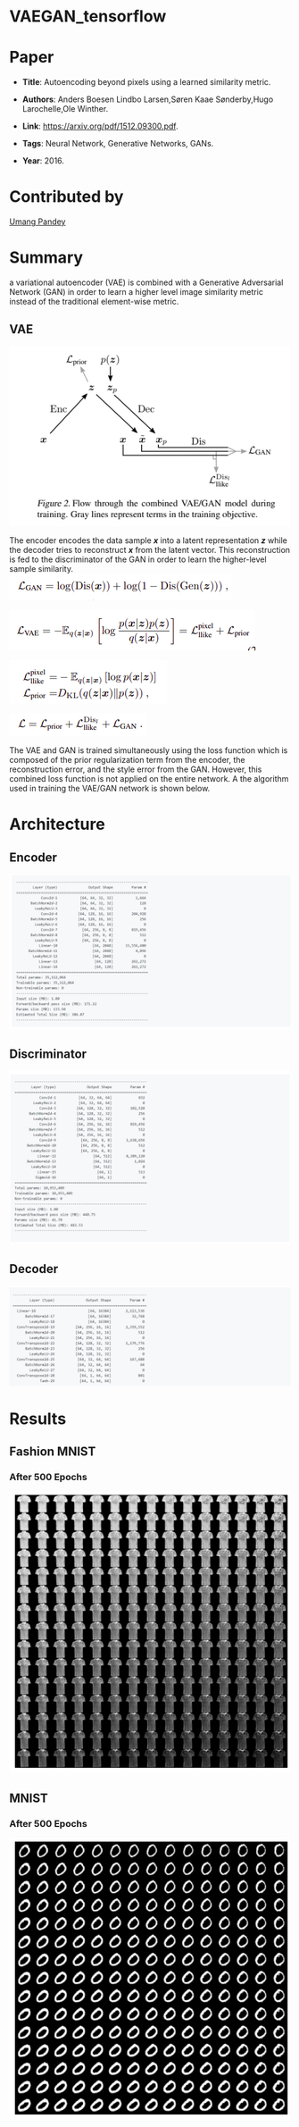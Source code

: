 # VAEGAN_tensorflow


# Paper

* **Title**: Autoencoding beyond pixels using a learned similarity metric.

* **Authors**: Anders Boesen Lindbo Larsen,Søren Kaae Sønderby,Hugo Larochelle,Ole Winther.

* **Link**: https://arxiv.org/pdf/1512.09300.pdf.

* **Tags**: Neural Network, Generative Networks, GANs.

* **Year**: 2016.

# Contributed by
 [Umang Pandey](https://github.com/Umang-pandey)
# Summary

a variational autoencoder (VAE) is combined with a Generative Adversarial Network (GAN) in order to learn a higher level image similarity metric instead of the traditional element-wise metric.

## VAE

![](https://github.com/Umang-pandey/vae-gan-tf/blob/master/images/model.png)

The encoder encodes the data sample **_x_** into a latent representation **_z_** while the decoder tries to reconstruct **_x_** from the latent vector. This reconstruction is fed to the discriminator of the GAN in order to learn the higher-level sample similarity.
![](https://github.com/Umang-pandey/vae-gan-tf/blob/master/images/ganloss.png)


![](https://github.com/Umang-pandey/vae-gan-tf/blob/master/images/vaeloss.png)

![](https://github.com/Umang-pandey/vae-gan-tf/blob/master/images/loss_prior.png)

![](https://github.com/Umang-pandey/vae-gan-tf/blob/master/images/trueloss.png)

The VAE and GAN is trained simultaneously using the loss function  which is composed of the prior regularization term from the encoder, the reconstruction error, and the style error from the GAN. However, this combined loss function is not applied on the entire network. A  the algorithm used in training the VAE/GAN network is shown below.


# Architecture
 
 ## Encoder
  ![](https://github.com/Umang-pandey/vae-gan-tf/blob/master/images/generator.png)
 ## Discriminator
  ![](https://github.com/Umang-pandey/vae-gan-tf/blob/master/images/dicriminator.png)
 ## Decoder
  ![](https://github.com/Umang-pandey/vae-gan-tf/blob/master/images/decoder.png)
# Results

## Fashion MNIST 
### After 500 Epochs

![](https://github.com/Umang-pandey/vae-gan-tf/blob/master/images/fashion_mgif.gif)


## MNIST
### After 500 Epochs
![](https://github.com/Umang-pandey/vae-gan-tf/blob/master/images/mnist_gif.gif)


